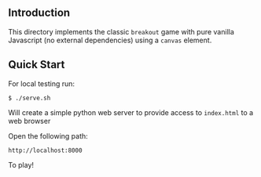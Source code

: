 ## Introduction

This directory implements the classic `breakout` game with pure vanilla Javascript (no external dependencies)
using a `canvas` element.

## Quick Start

For local testing run:

    $ ./serve.sh

Will create a simple python web server to provide access to `index.html` to a web browser

Open the following path:

    http://localhost:8000

To play!
